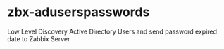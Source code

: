 # zbx-aduserspasswords
Low Level Discovery Active Directory Users and send password expired date to Zabbix Server
